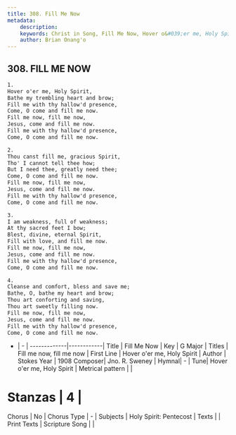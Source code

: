 ```yaml
---
title: 308. Fill Me Now
metadata:
    description: 
    keywords: Christ in Song, Fill Me Now, Hover o&#039;er me, Holy Spirit, Fill me now, fill me now
    author: Brian Onang'o
---
```



## 308. FILL ME NOW

```txt
1.
Hover o'er me, Holy Spirit,
Bathe my trembling heart and brow;
Fill me with thy hallow'd presence,
Come, O come and fill me now.
Fill me now, fill me now,
Jesus, come and fill me now.
Fill me with thy hallow'd presence,
Come, O come and fill me now.

2.
Thou canst fill me, gracious Spirit,
Tho' I cannot tell thee how;
But I need thee, greatly need thee;
Come, O come and fill me now.
Fill me now, fill me now,
Jesus, come and fill me now.
Fill me with thy hallow'd presence,
Come, O come and fill me now.

3.
I am weakness, full of weakness;
At thy sacred feet I bow;
Blest, divine, eternal Spirit,
Fill with love, and fill me now.
Fill me now, fill me now,
Jesus, come and fill me now.
Fill me with thy hallow'd presence,
Come, O come and fill me now.

4.
Cleanse and comfort, bless and save me;
Bathe, O, bathe my heart and brow;
Thou art conforting and saving,
Thou art sweetly filling now.
Fill me now, fill me now,
Jesus, come and fill me now.
Fill me with thy hallow'd presence,
Come, O come and fill me now.
```

- |   -  |
-------------|------------|
Title | Fill Me Now |
Key | G Major |
Titles | Fill me now, fill me now |
First Line | Hover o&#039;er me, Holy Spirit |
Author | Stokes
Year | 1908
Composer| Jno. R. Sweney |
Hymnal|  - |
Tune| Hover o&#039;er me, Holy Spirit |
Metrical pattern | |
# Stanzas | 4 |
Chorus | No |
Chorus Type | - |
Subjects | Holy Spirit: Pentecost |
Texts |  |
Print Texts | 
Scripture Song |  |
  

